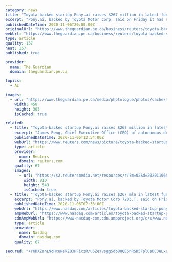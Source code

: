 ```yaml
---
category: news
title: "Toyota-backed startup Pony.ai raises $267 million in latest fundraising"
excerpt: "Pony.ai, backed by Toyota Motor Corp, said on Friday it has raised $267 million in the initial phase of its fundraising round that values the self-driving startup at $5.3 billion, as it seeks to boost"
publishedDateTime: 2020-11-06T20:00:00Z
originalUrl: "https://www.theguardian.pe.ca/business/reuters/toyota-backed-startup-ponyai-raises-267-million-in-new-funding-round-517485/"
webUrl: "https://www.theguardian.pe.ca/business/reuters/toyota-backed-startup-ponyai-raises-267-million-in-new-funding-round-517485/"
type: article
quality: 137
heat: 157
published: true

provider:
  name: The Guardian
  domain: theguardian.pe.ca

topics:
  - AI

images:
  - url: "https://www.theguardian.pe.ca/media/photologue/photos/cache/toyota-backed-startup-ponyai-raises-267-million-in-new-funding-round_medium"
    width: 458
    height: 305
    isCached: true

related:
  - title: "Toyota-backed startup Pony.ai raises $267 million in latest fundraising"
    excerpt: "James Peng, Chief Executive Office (CEO) of autonomous driving technology startup Pony.ai, speaks at a product event during the third China International Import Expo (CIIE) in Shanghai, China November"
    publishedDateTime: 2020-11-06T12:54:00Z
    webUrl: "https://www.reuters.com/news/picture/toyota-backed-startup-ponyai-raises-267-idUSKBN27M0QW"
    type: article
    provider:
      name: Reuters
      domain: reuters.com
    quality: 67
    images:
      - url: "https://s2.reutersmedia.net/resources/r/?m=02&d=20201106&t=2&i=1540226295&w=&fh=545&fw=810&ll=&pl=&sq=&r=LYNXMPEGA50IE"
        width: 810
        height: 543
        isCached: true
  - title: "Toyota-backed startup Pony.ai raises $267 mln in latest fundraising"
    excerpt: "Pony.ai, backed by Toyota Motor Corp 7203.T, said on Friday it has raised $267 million in the initial phase of its fundraising round that values the self-driving startup at $5.3 billion, as it seeks to boost its presence in the United States and China."
    publishedDateTime: 2020-11-06T07:33:00Z
    webUrl: "https://www.nasdaq.com/articles/toyota-backed-startup-pony.ai-raises-%24267-mln-in-latest-fundraising-2020-11-06"
    ampWebUrl: "https://www.nasdaq.com/articles/toyota-backed-startup-pony.ai-raises-%24267-mln-in-latest-fundraising-2020-11-06?amp"
    cdnAmpWebUrl: "https://www-nasdaq-com.cdn.ampproject.org/c/s/www.nasdaq.com/articles/toyota-backed-startup-pony.ai-raises-%24267-mln-in-latest-fundraising-2020-11-06?amp"
    type: article
    provider:
      name: Nasdaq
      domain: nasdaq.com
    quality: 67

secured: "+YKDXZanL9qHcuNekZQ3HFiczR/u5ZeYvsggSdb8UQE6nRSD5Fpl0sDC3uLxaMP8xha54kqdrJor99dm0dZc7e0VpUW782c4bklb2iFc53g9cw5uBUTnHJqvzirLTkvJhiR1isRQ5Y5VHheK61ZlOkrrp7D6mE20YhtIKRr2fcBBpP+3GtM/+2o3b/hsYTXErhW8bxNRBSUPn1hdcBnY3gQ1lAlgZmIoOtmvQT9CnRnUSf1gNknWQfuQUujGC4hcjTdVFEfOUjLuE8MnSSDTMnPKTd9CXgaijEP5K3lsbthRMUT1BvtShCvNKDBLBsdxUUyY8Bmr32hF9UgcOlFCU0YeKJIBh3/70yzQZlF+p3U=;ZzS/UXBfHnTsLf+sZMzjxA=="
---
```


